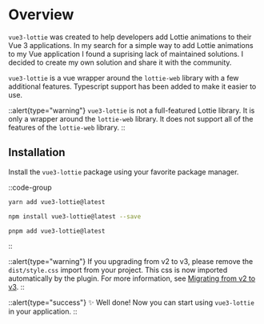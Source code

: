 # Overview

`vue3-lottie` was created to help developers add Lottie animations to their Vue 3 applications. In my search for a simple way to add Lottie animations to my Vue application I found a suprising lack of maintained solutions. I decided to create my own solution and share it with the community.

`vue3-lottie` is a vue wrapper around the `lottie-web` library with a few additional features. Typescript support has been added to make it easier to use.

::alert{type="warning"}
`vue3-lottie` is not a full-featured Lottie library. It is only a wrapper around the `lottie-web` library. It does not support all of the features of the `lottie-web` library.
::

## Installation

Install the `vue3-lottie` package using your favorite package manager.

::code-group

```bash [yarn]
yarn add vue3-lottie@latest
```

```bash [npm]
npm install vue3-lottie@latest --save
```

```bash [pnpm]
pnpm add vue3-lottie@latest
```

::

::alert{type="warning"}
If you upgrading from v2 to v3, please remove the `dist/style.css` import from your project. This css is now imported automatically by the plugin. For more information, see [Migrating from v2 to v3](/introduction/v3).
::

::alert{type="success"}
✨ Well done! Now you can start using `vue3-lottie` in your application.
::
